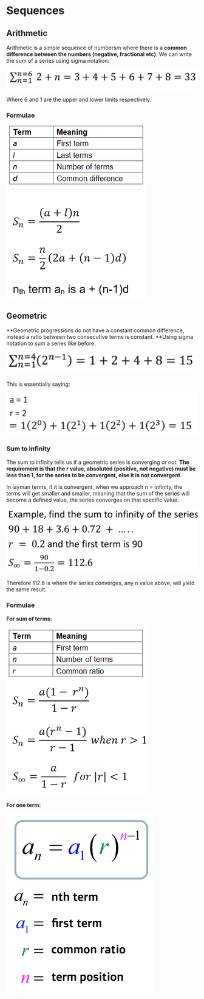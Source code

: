 # Sequences

## Arithmetic

Arithmetic is a simple sequence of numbersm where there is a **common difference between the numbers (negative, fractional etc)**. We can write the sum of a series using sigma notation:

![](<../../../../../.gitbook/assets/image (189).png>)

Where 6 and 1 are the upper and lower limits respectively.

### Formulae

![](<../../../../../.gitbook/assets/image (151).png>)

## Geometric

**Geometric progressions do not have a constant common difference, instead a ratio between two consecutive terms is constant. **Using sigma notation to sum a series like before:

![](<../../../../../.gitbook/assets/image (185).png>)

This is essentially saying:

![](<../../../../../.gitbook/assets/image (181).png>)

### Sum to Infinity

The sum to infinity tells us if a geometric series is converging or not. **The requirement is that the r value, absoluted (positive, not negative) must be less than 1, for the series to be convergent, else it is not convergent**.

In layman terms, if it is convergent, when we approach n = infinity, the terms will get smaller and smaller, meaning that the sum of the series will become a defined value, the series converges on that specific value.

![](<../../../../../.gitbook/assets/image (153).png>)

Therefore 112.6 is where the series converges, any n value above, will yield the same result.

### Formulae

**For sum of terms:**

![](<../../../../../.gitbook/assets/image (157).png>)

**For one term:**

![](<../../../../../.gitbook/assets/image (152).png>)
